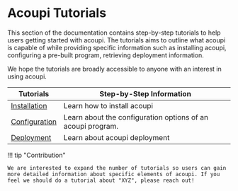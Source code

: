 # Acoupi Tutorials

This section of the documentation contains step-by-step tutorials to help users getting started with acoupi.
The tutorials aims to outline what acoupi is capable of while providing specific information such as installing acoupi, configuring a pre-built program, retrieving deployment information.

We hope the tutorials are broadly accessible to anyone with an interest in using acoupi.

<div class="md-table">
  <table>
    <thead>
      <tr>
        <th>
          <strong>Tutorials</strong>
        </th>
        <th>Step-by-Step Information</th>
      </tr>
    </thead>
    <tbody>
      <tr>
        <td>
          <a href="Installation">Installation</a>
        </td>
        <td>Learn how to install acoupi</td>
      </tr>
      <tr>
        <td>
          <a href="Configuration">Configuration</a>
        </td>
        <td>Learn about the configuration options of an acoupi program.</td>
      </tr>
      <tr>
        <td>
          <a href="Deployment">Deployment</a>
        </td>
        <td>Learn about acoupi deployment</td>
      </tr>
    </tbody>
  </table>
</div>

!!! tip "Contribution"

    We are interested to expand the number of tutorials so users can gain more detailed information about specific elements of acoupi. If you feel we should do a tutorial about "XYZ", please reach out!
